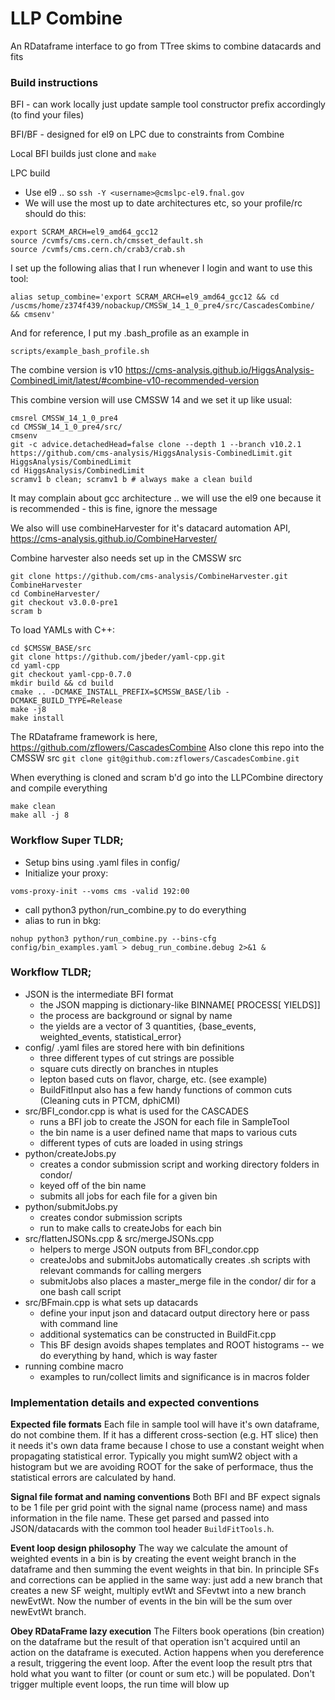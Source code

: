 # LLP Combine 
An RDataframe interface to go from TTree skims to combine datacards and fits

### Build instructions
BFI - can work locally just update sample tool constructor prefix accordingly (to find your files)

BFI/BF - designed for el9 on LPC due to constraints from Combine

Local BFI builds just clone and `make`

LPC build
- Use el9 .. so `ssh -Y <username>@cmslpc-el9.fnal.gov`
- We will use the most up to date architectures etc, so your profile/rc should do this:
```
export SCRAM_ARCH=el9_amd64_gcc12
source /cvmfs/cms.cern.ch/cmsset_default.sh
source /cvmfs/cms.cern.ch/crab3/crab.sh
```
I set up the following alias that I run whenever I login and want to use this tool:
```
alias setup_combine='export SCRAM_ARCH=el9_amd64_gcc12 && cd /uscms/home/z374f439/nobackup/CMSSW_14_1_0_pre4/src/CascadesCombine/ && cmsenv'
```
And for reference, I put my .bash_profile as an example in 
```
scripts/example_bash_profile.sh
```

The combine version is v10
https://cms-analysis.github.io/HiggsAnalysis-CombinedLimit/latest/#combine-v10-recommended-version

This combine version will use CMSSW 14 and we set it up like usual:
```
cmsrel CMSSW_14_1_0_pre4
cd CMSSW_14_1_0_pre4/src/
cmsenv
git -c advice.detachedHead=false clone --depth 1 --branch v10.2.1 https://github.com/cms-analysis/HiggsAnalysis-CombinedLimit.git HiggsAnalysis/CombinedLimit
cd HiggsAnalysis/CombinedLimit
scramv1 b clean; scramv1 b # always make a clean build
```

It may complain about gcc architecture .. we will use the el9 one because it is recommended - this is fine, ignore the message

We also will use combineHarvester for it's datacard automation API,
https://cms-analysis.github.io/CombineHarvester/

Combine harvester  also needs set up in the CMSSW src
```
git clone https://github.com/cms-analysis/CombineHarvester.git CombineHarvester
cd CombineHarvester/
git checkout v3.0.0-pre1
scram b
```
To load YAMLs with C++:
```
cd $CMSSW_BASE/src
git clone https://github.com/jbeder/yaml-cpp.git
cd yaml-cpp
git checkout yaml-cpp-0.7.0
mkdir build && cd build
cmake .. -DCMAKE_INSTALL_PREFIX=$CMSSW_BASE/lib -DCMAKE_BUILD_TYPE=Release
make -j8
make install
```

The RDataframe framework is here,
https://github.com/zflowers/CascadesCombine
Also clone this repo into the CMSSW src
`git clone git@github.com:zflowers/CascadesCombine.git`

When everything is cloned and scram b'd go into the LLPCombine directory and compile everything
```
make clean
make all -j 8
```

### Workflow Super TLDR;
- Setup bins using .yaml files in config/
- Initialize your proxy:
```
voms-proxy-init --voms cms -valid 192:00
```
- call python3 python/run_combine.py to do everything
- alias to run in bkg: 
```
nohup python3 python/run_combine.py --bins-cfg config/bin_examples.yaml > debug_run_combine.debug 2>&1 &
```

### Workflow TLDR;
- JSON is the intermediate BFI format
  - the JSON mapping is dictionary-like BINNAME[ PROCESS[ YIELDS]]
  - the process are background or signal by name
  - the yields are a vector of 3 quantities, {base_events, weighted_events, statistical_error}
- config/ .yaml files are stored here with bin definitions
  - three different types of cut strings are possible
  - square cuts directly on branches in ntuples
  - lepton based cuts on flavor, charge, etc. (see example)
  - BuildFitInput also has a few handy functions of common cuts (Cleaning cuts in PTCM, dphiCMI)
- src/BFI_condor.cpp is what is used for the CASCADES
  - runs a BFI job to create the JSON for each file in SampleTool
  - the bin name is a user defined name that maps to various cuts
  - different types of cuts are loaded in using strings
- python/createJobs.py
  - creates a condor submission script and working directory folders in condor/
  - keyed off of the bin name
  - submits all jobs for each file for a given bin
- python/submitJobs.py
  - creates condor submission scripts
  - run to make calls to createJobs for each bin
- src/flattenJSONs.cpp & src/mergeJSONs.cpp
  - helpers to merge JSON outputs from BFI_condor.cpp
  - createJobs and submitJobs automatically creates .sh scripts with relevant commands for calling mergers
  - submitJobs also places a master_merge file in the condor/ dir for a one bash call script
- src/BFmain.cpp is what sets up datacards
  - define your input json and datacard output directory here or pass with command line
  - additional systematics can be constructed in BuildFit.cpp
  - This BF design avoids shapes templates and ROOT histograms -- we do everything by hand, which is way faster
- running combine macro
  - examples to run/collect limits and significance is in macros folder

### Implementation details and expected conventions

**Expected file formats**
Each file in sample tool will have it's own dataframe, do not combine them. If it has a different cross-section (e.g. HT slice) then it needs it's own data frame because I chose to use a constant weight when propagating statistical error. Typically you might sumW2 object with a histogram but we are avoiding ROOT for the sake of performace, thus the statistical errors are calculated by hand.

**Signal file format and naming conventions**
Both BFI and BF expect signals to be 1 file per grid point with the signal name (process name) and mass information in the file name. These get parsed and passed into JSON/datacards with the common tool header `BuildFitTools.h`.

**Event loop design philosophy**
The way we calculate the amount of weighted events in  a bin is by creating the event weight branch in the dataframe and then summing the event weights in that bin. In principle SFs and corrections can be applied in the same way: just add a new branch that creates a new SF weight, multiply evtWt and SFevtwt into a new branch newEvtWt. Now the number of events in the bin will be the sum over newEvtWt branch.

**Obey RDataFrame lazy execution**
The Filters book operations (bin creation) on the dataframe but the result of that operation isn't acquired until an action on the dataframe is executed. Action happens when you dereference a result, triggering the event loop. After the event loop  the result ptrs that hold what you want to filter (or count or sum etc.) will be populated. Don't trigger multiple event loops, the run time will blow up

